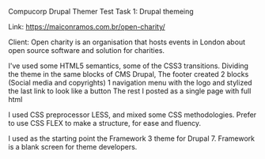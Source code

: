Compucorp Drupal Themer Test
Task 1: Drupal themeing

Link: https://maiconramos.com.br/open-charity/

Client: Open charity is an organisation that hosts events in London about open source software and solution for charities.

I've used some HTML5 semantics, some of the CSS3 transitions.
Dividing the theme in the same blocks of CMS Drupal,
The footer created 2 blocks (Social media and copyrights)
1 navigation menu with the logo and stylized the last link to look like a button
The rest I posted as a single page with full html

I used CSS preprocessor LESS, and mixed some CSS methodologies.
Prefer to use CSS FLEX to make a structure, for ease and fluency.

I used as the starting point the Framework 3 theme for Drupal 7.
Framework is a blank screen for theme developers.
